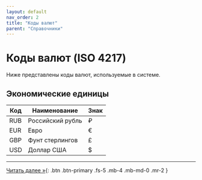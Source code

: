 ```yaml
---
layout: default
nav_order: 2
title: "Коды валют"
parent: "Справочники"
---
```


# Коды валют (ISO 4217)

Ниже представлены коды валют, используемые в системе.

## Экономические единицы


| Код  | Наименование     | Знак |
|------|------------------|------|
| RUB  | Российский рубль | ₽    |
| EUR  | Евро             | €    |
| GBP  | Фунт стерлингов  | £    |
| USD  | Доллар США       | $    | 

---

[Читать далее &raquo;](/docs/dictionary/error){: .btn .btn-primary .fs-5 .mb-4 .mb-md-0 .mr-2 }
